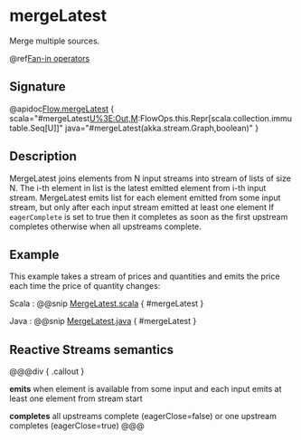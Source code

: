 # mergeLatest

Merge multiple sources.

@ref[Fan-in operators](../index.md#fan-in-operators)

## Signature

@apidoc[Flow.mergeLatest](Flow) { scala="#mergeLatest[U%3E:Out,M](that:akka.stream.Graph[akka.stream.SourceShape[U],M],eagerComplete:Boolean):FlowOps.this.Repr[scala.collection.immutable.Seq[U]]" java="#mergeLatest(akka.stream.Graph,boolean)" } 

## Description

MergeLatest joins elements from N input streams into stream of lists of size N.
The i-th element in list is the latest emitted element from i-th input stream.
MergeLatest emits list for each element emitted from some input stream,
but only after each input stream emitted at least one element
If `eagerComplete` is set to true then it completes as soon as the first upstream
completes otherwise when all upstreams complete.

## Example

This example takes a stream of prices and quantities and emits the price each time the
price of quantity changes:

Scala
:   @@snip [MergeLatest.scala](/gemini-docs/src/test/scala/docs/stream/operators/sourceorflow/MergeLatest.scala) { #mergeLatest }
 
Java
:   @@snip [MergeLatest.java](/gemini-docs/src/test/java/jdocs/stream/operators/sourceorflow/MergeLatest.java) { #mergeLatest }
 

## Reactive Streams semantics

@@@div { .callout }

**emits** when element is available from some input and each input emits at least one element from stream start

**completes** all upstreams complete (eagerClose=false) or one upstream completes (eagerClose=true)
@@@

